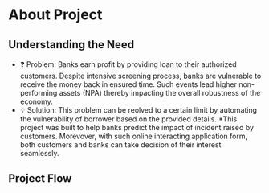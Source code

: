 # About Project

## Understanding the Need

* ❓ Problem: Banks earn profit by providing loan to their authorized customers. Despite intensive screening process, banks are vulnerable to receive the money back in ensured time. Such events lead higher non-performing assets (NPA) thereby impacting the overall robustness of the economy.
* 💡 Solution: This problem can be reolved to a certain limit by automating the vulnerability of borrower based on the provided details. *This project was built to help banks predict the impact of incident raised by customers. Morevover, with such online interacting application form, both customers and banks can take decision of their interest seamlessly.

## Project Flow
